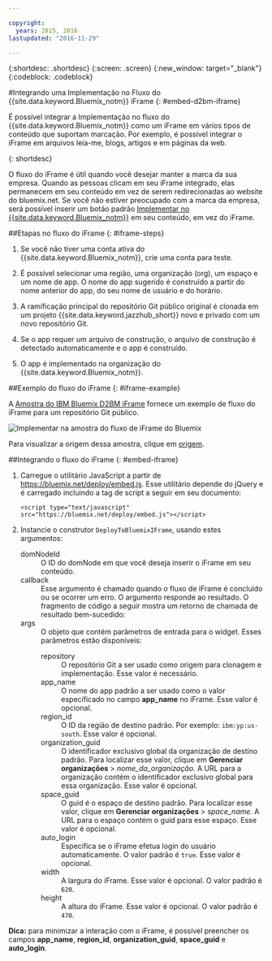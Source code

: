 ```yaml
---

copyright:
  years: 2015, 2016
lastupdated: "2016-11-29"

---
```


{:shortdesc: .shortdesc}
{:screen: .screen}
{:new_window: target="_blank"}
{:codeblock: .codeblock}

#Integrando uma Implementação no Fluxo do {{site.data.keyword.Bluemix_notm}} iFrame
{: #embed-d2bm-iframe}


É possível integrar a Implementação no fluxo do {{site.data.keyword.Bluemix_notm}} como um iFrame em vários tipos de conteúdo que suportam marcação. Por exemplo, é possível integrar o
iFrame em arquivos leia-me, blogs, artigos e em páginas da web.

{: shortdesc}

O fluxo do iFrame é útil quando você desejar manter a marca da sua empresa. Quando as pessoas clicam em seu
iFrame integrado, elas permanecem em seu conteúdo em vez de serem redirecionadas ao website do bluemix.net. Se você não estiver preocupado com a marca da empresa, será possível inserir um botão padrão [Implementar no {{site.data.keyword.Bluemix_notm}}](/docs/develop/deploy_button.html) em seu conteúdo, em vez do iFrame.

##Etapas no fluxo do iFrame {: #iframe-steps}

1. Se você não tiver uma conta ativa do {{site.data.keyword.Bluemix_notm}}, crie uma conta para teste.

2. É possível selecionar uma região, uma organização (org), um espaço e um nome de app. O nome do app sugerido é construído a partir do nome anterior do app, do seu nome de usuário e do horário.

3. A ramificação principal do repositório Git público original é clonada em um projeto
{{site.data.keyword.jazzhub_short}} novo e privado com um novo repositório Git.

4. Se o app requer um arquivo de construção, o arquivo de construção é detectado automaticamente e o app é construído.

5. O app é implementado na organização do {{site.data.keyword.Bluemix_notm}}.

##Exemplo do fluxo do iFrame {: #iframe-example}

<p>
A <a class="xref" href="http://d2bm-iframe-sample.ng.bluemix.net/" target="_blank" title="(Abre em uma nova guia ou janela)">Amostra do
IBM Bluemix D2BM iFrame</a> fornece um exemplo de fluxo do iFrame
para um repositório Git público.<div class="image"><img class="image" src="images/d2bm_iframe_sample2.png" alt="Implementar na amostra do fluxo de iFrame do Bluemix" /></div>
</p>

<p>
Para visualizar a origem dessa amostra, clique em <a class="xref" href="https://hub.jazz.net/project/idsorg/d2bm-iframe-sample/overview" target="_blank" title="(Abre em uma nova guia ou janela)">origem</a>.
</p>

##Integrando o fluxo do iFrame {: #embed-iframe}  

<ol>
<li>Carregue o utilitário JavaScript a partir de <a href="https://bluemix.net/deploy/embed.js" target="_blank">https://bluemix.net/deploy/embed.js</a>. Esse utilitário depende do jQuery e é carregado incluindo a tag de script a seguir em seu documento:
<pre class="pre">
<code>&lt;script type="text/javascript" src="https://bluemix.net/deploy/embed.js"&gt;&lt;/script&gt;</code>
</pre>
</li>
<li> Instancie o construtor <code>DeployToBluemixIFrame</code>, usando estes argumentos:

<dl class="parml">
<dt class="pt dlterm">domNodeId</dt>
<dd class="pd">O ID do domNode em que você deseja inserir o iFrame em seu conteúdo.</dd>

<dt class="pt dlterm">callback</dt>
<dd class="pd">Esse argumento é chamado quando o fluxo de iFrame é concluído ou se ocorrer um erro. O argumento responde ao
resultado. O fragmento de código a seguir mostra um retorno de chamada de resultado bem-sucedido:</dd>

<dt class="pt dlterm">args</dt>
<dd class="pd">O objeto que contém parâmetros de entrada para o widget. Esses parâmetros estão disponíveis:

<dl class="parml">

<dt class="pt dlterm">repository</dt>
<dd class="pd">O repositório Git a ser usado como origem para clonagem e implementação. Esse valor é necessário.</dd>

<dt class="pt dlterm">app_name</dt>
<dd class="pd">O nome do app padrão a ser usado como o valor especificado no campo <strong>app_name</strong>
no iFrame. Esse valor é opcional.</dd>


<dt class="pt dlterm">region_id</dt>
<dd class="pd">O ID da região de destino padrão. Por exemplo: <code>ibm:yp:us-south</code>. Esse valor é opcional.</dd>

<dt class="pt dlterm">organization_guid</dt>
<dd class="pd">O identificador exclusivo global da organização de destino padrão. Para localizar esse valor, clique em <strong>Gerenciar organizações</strong> >
<i>nome_da_organização</i>. A URL para a organização contém o identificador exclusivo global para essa organização. Esse valor é opcional.</dd>

<dt class="pt dlterm">space_guid</dt>
<dd class="pd">O guid é o espaço de destino padrão. Para localizar esse valor, clique em <strong>Gerenciar organizações</strong> > <i>space_name</i>. A URL para o espaço contém o
guid para esse espaço. Esse valor é opcional.</dd>

<dt class="pt dlterm">auto_login</dt>
<dd class="pd">Especifica se o iFrame efetua login do usuário automaticamente. O valor padrão é
<code>true</code>. Esse valor é opcional.</dd>

<dt class="pt dlterm">width</dt>
<dd class="pd">A largura do iFrame. Esse valor é opcional. O valor padrão é <code>620</code>.</dd>

<dt class="pt dlterm">height</dt>
<dd class="pd">A altura do iFrame. Esse valor é opcional. O valor padrão é <code>470</code>.</dd>
</dl>

</dd>
</dl>
</li>
</ol>  

**Dica:** para minimizar a interação com o iFrame, é possível preencher os campos **app_name**, **region_id**, **organization_guid**, **space_guid** e **auto_login**.
